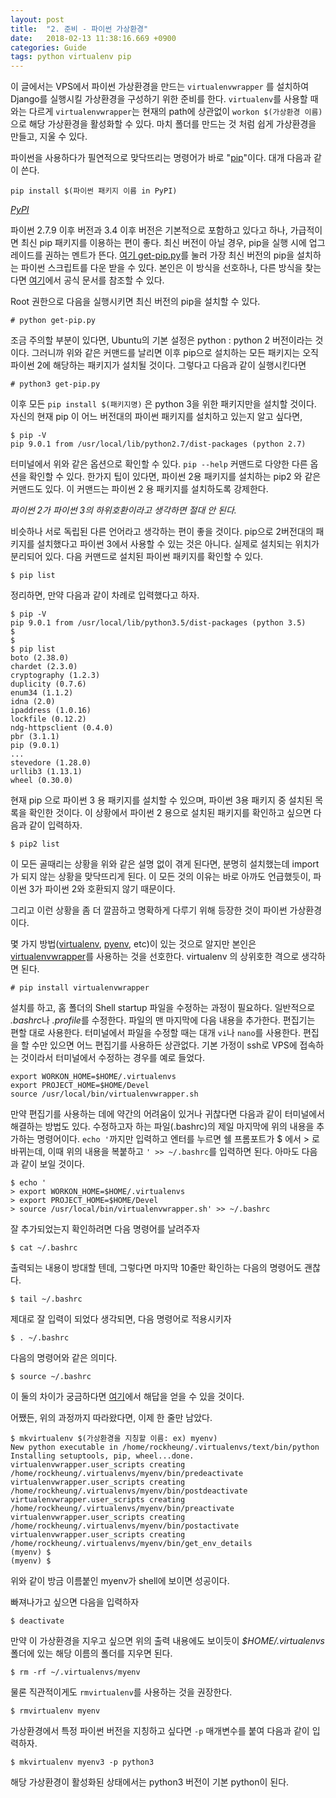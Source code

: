 ```yaml
---
layout: post
title:  "2. 준비 - 파이썬 가상환경"
date:   2018-02-13 11:38:16.669 +0900
categories: Guide
tags: python virtualenv pip
---
```


이 글에서는 VPS에서 파이썬 가상환경을 만드는 `virtualenvwrapper` 를 설치하여 Django를 실행시킬 가상환경을 구성하기 위한 준비를 한다. `virtualenv`를 사용할 때와는 다르게 `virtualenvwrapper`는 현재의 path에 상관없이 `workon $(가상환경 이름)`으로 해당 가상환경을 활성화할 수 있다. 마치 폴더를 만드는 것 처럼 쉽게 가상환경을 만들고, 지울 수 있다.

<!--more-->

파이썬을 사용하다가 필연적으로 맞닥뜨리는 명령어가 바로 "[pip](https://ko.wikipedia.org/wiki/Pip_(%ED%8C%A8%ED%82%A4%EC%A7%80_%EA%B4%80%EB%A6%AC%EC%9E%90))"이다. 대개 다음과 같이 쓴다.

    pip install $(파이썬 패키지 이름 in PyPI)

*[PyPI](https://pypi.python.org/pypi)*

파이썬 2.7.9 이후 버전과 3.4 이후 버전은 기본적으로 포함하고 있다고 하나, 가급적이면 최신 pip 패키지를 이용하는 편이 좋다. 최신 버전이 아닐 경우, pip을 실행 시에 업그레이드를 권하는 멘트가 뜬다. [여기 get-pip.py](https://bootstrap.pypa.io/get-pip.py)를 눌러 가장 최신 버전의 pip을 설치하는 파이썬 스크립트를 다운 받을 수 있다. 본인은 이 방식을 선호하나,  다른 방식을 찾는다면 [여기](https://pip.pypa.io/en/stable/installing/#)에서 공식 문서를 참조할 수 있다.

Root 권한으로 다음을 실행시키면 최신 버전의 pip을 설치할 수 있다.

    # python get-pip.py

조금 주의할 부분이 있다면, Ubuntu의 기본 설정은 python : python 2 버전이라는 것이다. 그러니까 위와 같은 커맨드를 날리면 이후 pip으로 설치하는 모든 패키지는 오직 파이썬 2에 해당하는 패키지가 설치될 것이다. 그렇다고 다음과 같이 실행시킨다면

    # python3 get-pip.py

이후 모든 `pip install $(패키지명)` 은 python 3을 위한 패키지만을 설치할 것이다. 자신의 현재 pip 이 어느 버전대의 파이썬 패키지를 설치하고 있는지 알고 싶다면,

    $ pip -V
    pip 9.0.1 from /usr/local/lib/python2.7/dist-packages (python 2.7)

터미널에서 위와 같은 옵션으로 확인할 수 있다. `pip --help` 커맨드로 다양한 다른 옵션을 확인할 수 있다.
한가지 팁이 있다면, 파이썬 2용 패키지를 설치하는 pip2 와 같은 커맨드도 있다. 이 커맨드는 파이썬 2 용 패키지를 설치하도록 강제한다.

*파이썬 2가 파이썬 3의 하위호환이라고 생각하면 절대 안 된다.*

비슷하나 서로 독립된 다른 언어라고 생각하는 편이 좋을 것이다. pip으로 2버전대의 패키지를 설치했다고 파이썬 3에서 사용할 수 있는 것은 아니다. 실제로 설치되는 위치가 분리되어 있다. 다음 커맨드로 설치된 파이썬 패키지를 확인할 수 있다.

    $ pip list

정리하면, 만약 다음과 같이 차례로 입력했다고 하자.

    $ pip -V
    pip 9.0.1 from /usr/local/lib/python3.5/dist-packages (python 3.5)
    $
    $
    $ pip list
    boto (2.38.0)
    chardet (2.3.0)
    cryptography (1.2.3)
    duplicity (0.7.6)
    enum34 (1.1.2)
    idna (2.0)
    ipaddress (1.0.16)
    lockfile (0.12.2)
    ndg-httpsclient (0.4.0)
    pbr (3.1.1)
    pip (9.0.1)
    ...
    stevedore (1.28.0)
    urllib3 (1.13.1)
    wheel (0.30.0)

현재 pip 으로 파이썬 3 용 패키지를 설치할 수 있으며, 파이썬 3용 패키지 중 설치된 목록을 확인한 것이다. 이 상황에서 파이썬 2 용으로 설치된 패키지를 확인하고 싶으면 다음과 같이 입력하자.

    $ pip2 list

이 모든 골때리는 상황을 위와 같은 설명 없이 겪게 된다면, 분명히 설치했는데 import가 되지 않는 상황을 맞닥뜨리게 된다. 이 모든 것의 이유는 바로 아까도 언급했듯이, 파이썬 3가 파이썬 2와 호환되지 않기 때문이다.

그리고 이런 상황을 좀 더 깔끔하고 명확하게 다루기 위해 등장한 것이 파이썬 가상환경이다.

몇 가지 방법([virtualenv](https://virtualenv.pypa.io/en/stable/), [pyenv](https://github.com/pyenv/pyenv), etc)이 있는 것으로 알지만 본인은 [virtualenvwrapper](http://virtualenvwrapper.readthedocs.io/en/stable/)를 사용하는 것을 선호한다. virtualenv 의 상위호한 격으로 생각하면 된다.

    # pip install virtualenvwrapper

설치를 하고, 홈 폴더의 Shell startup 파일을 수정하는 과정이 필요하다. 일반적으로 *.bashrc*나 *.profile*를 수정한다. 파일의 맨 마지막에 다음 내용을 추가한다. 편집기는 편할 대로 사용한다. 터미널에서 파일을 수정할 때는 대개 `vi`나 `nano`를 사용한다. 편집을 할 수만 있으면 어느 편집기를 사용하든 상관없다. 기본 가정이 ssh로 VPS에 접속하는 것이라서 터미널에서 수정하는 경우를 예로 들었다.

    export WORKON_HOME=$HOME/.virtualenvs
    export PROJECT_HOME=$HOME/Devel
    source /usr/local/bin/virtualenvwrapper.sh

만약 편집기를 사용하는 데에 약간의 어려움이 있거나 귀찮다면 다음과 같이 터미널에서 해결하는 방법도 있다. 수정하고자 하는 파일(.bashrc)의 제일 마지막에 위의 내용을 추가하는 명령어이다. `echo '`까지만 입력하고 엔터를 누르면 쉘 프롬포트가 $ 에서 > 로 바뀌는데, 이때 위의 내용을 복붙하고 `' >> ~/.bashrc`를 입력하면 된다. 아마도 다음과 같이 보일 것이다.

    $ echo '
    > export WORKON_HOME=$HOME/.virtualenvs
    > export PROJECT_HOME=$HOME/Devel
    > source /usr/local/bin/virtualenvwrapper.sh' >> ~/.bashrc

잘 추가되었는지 확인하려면 다음 명령어를 날려주자

    $ cat ~/.bashrc

출력되는 내용이 방대할 텐데, 그렇다면 마지막 10줄만 확인하는 다음의 명령어도 괜찮다.

    $ tail ~/.bashrc

제대로 잘 입력이 되었다 생각되면, 다음 명령어로 적용시키자

    $ . ~/.bashrc

다음의 명령어와 같은 의미다.

    $ source ~/.bashrc

이 둘의 차이가 궁금하다면 [여기](https://askubuntu.com/questions/25488/what-is-the-difference-between-source-and)에서 해답을 얻을 수 있을 것이다.

어쨌든, 위의 과정까지 따라왔다면, 이제 한 줄만 남았다.

    $ mkvirtualenv $(가상환경을 지칭할 이름: ex) myenv)
    New python executable in /home/rockheung/.virtualenvs/text/bin/python
    Installing setuptools, pip, wheel...done.
    virtualenvwrapper.user_scripts creating /home/rockheung/.virtualenvs/myenv/bin/predeactivate
    virtualenvwrapper.user_scripts creating /home/rockheung/.virtualenvs/myenv/bin/postdeactivate
    virtualenvwrapper.user_scripts creating /home/rockheung/.virtualenvs/myenv/bin/preactivate
    virtualenvwrapper.user_scripts creating /home/rockheung/.virtualenvs/myenv/bin/postactivate
    virtualenvwrapper.user_scripts creating /home/rockheung/.virtualenvs/myenv/bin/get_env_details
    (myenv) $
    (myenv) $

위와 같이 방금 이름붙인 myenv가 shell에 보이면 성공이다.

빠져나가고 싶으면 다음을 입력하자

    $ deactivate

만약 이 가상환경을 지우고 싶으면 위의 출력 내용에도 보이듯이 *$HOME/.virtualenvs*폴더에 있는 해당 이름의 폴더를 지우면 된다.

    $ rm -rf ~/.virtualenvs/myenv

물론 직관적이게도 `rmvirtualenv`를 사용하는 것을 권장한다.

    $ rmvirtualenv myenv

가상환경에서 특정 파이썬 버전을 지칭하고 싶다면 `-p` 매개변수를 붙여 다음과 같이 입력하자.

    $ mkvirtualenv myenv3 -p python3

해당 가상환경이 활성화된 상태에서는 python3 버전이 기본 python이 된다.
